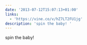 ```yaml
---
date: '2013-07-12T15:07:13+01:00'
links:
  - 'https://vine.co/v/hZ7LT2FU1jg'
description: 'spin the baby! '
---
```

spin the baby! 
